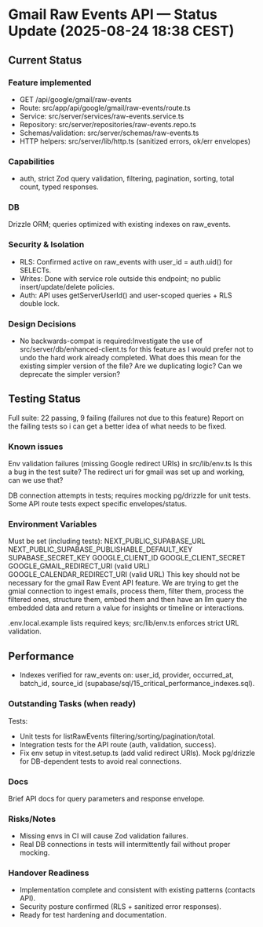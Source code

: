 # Gmail Raw Events API — Status Update (2025-08-24 18:38 CEST)

## Current Status

### Feature implemented

- GET /api/google/gmail/raw-events
- Route: src/app/api/google/gmail/raw-events/route.ts
- Service: src/server/services/raw-events.service.ts
- Repository: src/server/repositories/raw-events.repo.ts
- Schemas/validation: src/server/schemas/raw-events.ts
- HTTP helpers: src/server/lib/http.ts (sanitized errors, ok/err envelopes)

### Capabilities

- auth, strict Zod query validation, filtering, pagination, sorting, total count, typed responses.

### DB

Drizzle ORM; queries optimized with existing indexes on raw_events.

### Security & Isolation

- RLS: Confirmed active on raw_events with user_id = auth.uid() for SELECTs.
- Writes: Done with service role outside this endpoint; no public insert/update/delete policies.
- Auth: API uses getServerUserId() and user-scoped queries + RLS double lock.

### Design Decisions

- No backwards-compat is required:Investigate the use of src/server/db/enhanced-client.ts for this feature as I would prefer not to undo the hard work already completed. What does this mean for the existing simpler version of the file? Are we duplicating logic? Can we deprecate the simpler version?

## Testing Status

Full suite: 22 passing, 9 failing (failures not due to this feature) Report on the failing tests so i can get a better idea of what needs to be fixed.

### Known issues

Env validation failures (missing Google redirect URIs) in
src/lib/env.ts Is this a bug in the test suite? The redirect uri for gmail was set up and working, can we use that?

DB connection attempts in tests; requires mocking pg/drizzle for unit tests.
Some API route tests expect specific envelopes/status.

### Environment Variables

Must be set (including tests):
NEXT_PUBLIC_SUPABASE_URL
NEXT_PUBLIC_SUPABASE_PUBLISHABLE_DEFAULT_KEY
SUPABASE_SECRET_KEY
GOOGLE_CLIENT_ID
GOOGLE_CLIENT_SECRET
GOOGLE_GMAIL_REDIRECT_URI (valid URL)
GOOGLE_CALENDAR_REDIRECT_URI (valid URL) This key should not be necessary for the gmail Raw Event API feature. We are trying to get the gmial connection to ingest emails, process them, filter them, process the filtered ones, structure them, embed them and then have an llm query the embedded data and return a value for insights or timeline or interactions.

.env.local.example
lists required keys;
src/lib/env.ts
enforces strict URL validation.

## Performance

- Indexes verified for raw_events on: user_id, provider, occurred_at, batch_id, source_id (supabase/sql/15_critical_performance_indexes.sql).

### Outstanding Tasks (when ready)

Tests:

- Unit tests for listRawEvents filtering/sorting/pagination/total.
- Integration tests for the API route (auth, validation, success).
- Fix env setup in
  vitest.setup.ts
  (add valid redirect URIs).
  Mock pg/drizzle for DB-dependent tests to avoid real connections.

### Docs

Brief API docs for query parameters and response envelope.

### Risks/Notes

- Missing envs in CI will cause Zod validation failures.
- Real DB connections in tests will intermittently fail without proper mocking.

### Handover Readiness

- Implementation complete and consistent with existing patterns (contacts API).
- Security posture confirmed (RLS + sanitized error responses).
- Ready for test hardening and documentation.
